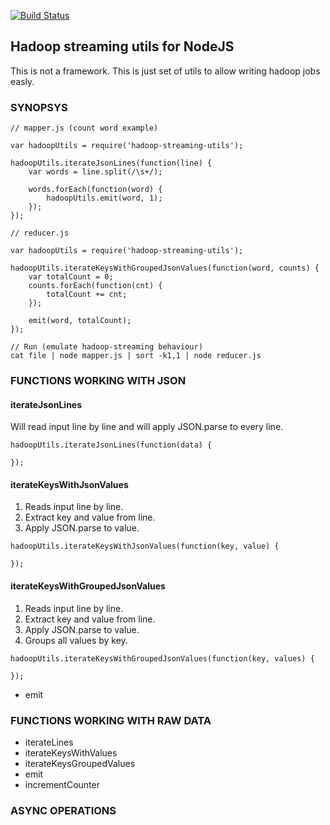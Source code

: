 [![Build Status](https://travis-ci.org/koorchik/node-hadoop-streaming-utils.svg?branch=master)](https://travis-ci.org/koorchik/node-hadoop-streaming-utils)

Hadoop streaming utils for NodeJS
---------------------------------

This is not a framework. This is just set of utils to allow writing hadoop jobs easly.


### SYNOPSYS
```
// mapper.js (count word example)

var hadoopUtils = require('hadoop-streaming-utils');

hadoopUtils.iterateJsonLines(function(line) {
    var words = line.split(/\s+/);

    words.forEach(function(word) {
        hadoopUtils.emit(word, 1);
    });
});

// reducer.js

var hadoopUtils = require('hadoop-streaming-utils');

hadoopUtils.iterateKeysWithGroupedJsonValues(function(word, counts) {
    var totalCount = 0;
    counts.forEach(function(cnt) {
        totalCount += cnt;
    });

    emit(word, totalCount);
});

// Run (emulate hadoop-streaming behaviour) 
cat file | node mapper.js | sort -k1,1 | node reducer.js
```

### FUNCTIONS WORKING WITH JSON

#### iterateJsonLines
Will read input line by line and will apply JSON.parse to every line.

```
hadoopUtils.iterateJsonLines(function(data) {

});
```

#### iterateKeysWithJsonValues
1. Reads input line by line. 
2. Extract key and value from line. 
3. Apply JSON.parse to value.

```
hadoopUtils.iterateKeysWithJsonValues(function(key, value) {

});
```


#### iterateKeysWithGroupedJsonValues
1. Reads input line by line. 
2. Extract key and value from line. 
3. Apply JSON.parse to value.
4. Groups all values by key.

```
hadoopUtils.iterateKeysWithGroupedJsonValues(function(key, values) {

});
```

* emit

### FUNCTIONS WORKING WITH RAW DATA

* iterateLines
* iterateKeysWithValues
* iterateKeysGroupedValues
* emit
* incrementCounter


### ASYNC OPERATIONS


